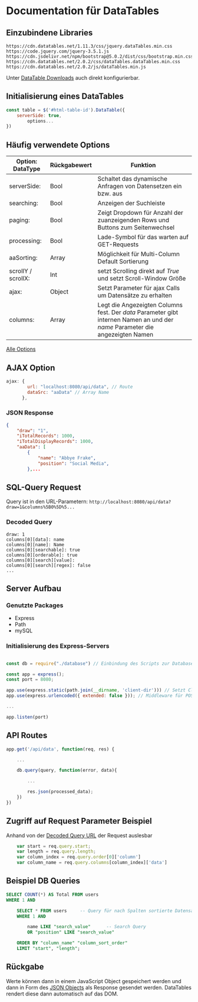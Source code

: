 # Documentation für DataTables

## Einzubindene Libraries
```
https://cdn.datatables.net/1.11.3/css/jquery.dataTables.min.css
https://code.jquery.com/jquery-3.5.1.js
https://cdn.jsdelivr.net/npm/bootstrap@5.0.2/dist/css/bootstrap.min.css 
https://cdn.datatables.net/2.0.2/css/dataTables.dataTables.min.css
https://cdn.datatables.net/2.0.2/js/dataTables.min.js
```
Unter [DataTable Downloads](https://datatables.net/download/) auch direkt konfigurierbar.

## Initialisierung eines DataTables
```JavaScript
const table = $('#html-table-id').DataTable({
    serverSide: true,
        options...
})
```
## Häufig verwendete Options
| Option: DataType | Rückgabewert | Funktion |
|---|---|---|
| serverSide: | Bool | Schaltet das dynamische Anfragen von Datensetzen ein bzw. aus
| searching: | Bool | Anzeigen der Suchleiste  |
| paging: | Bool | Zeigt Dropdown für Anzahl der zuanzeigenden Rows und Buttons zum Seitenwechsel |
| processing: | Bool | Lade-Symbol für das warten auf GET-Requests |
| aaSorting: | Array | Möglichkeit für Multi-Column Default Sortierung |
| scrollY / scrollX: | Int | setzt Scrolling direkt auf *True* und setzt Scroll-Window Größe |
| ajax: | Object | Setzt Parameter für ajax Calls um Datensätze zu erhalten |
| columns: | Array | Legt die Angezeigten Columns fest. Der *data* Parameter gibt internen Namen an und der *name* Parameter die angezeigten Namen |
[Alle Options](https://www.datatables.net/reference/option/)
## AJAX Option
```JavaScript
ajax: {
        url: "localhost:8080/api/data", // Route
        dataSrc: "aaData" // Array Name
      },
```
### JSON Response
```JSON
{
    "draw": "1",
    "iTotalRecords": 1000,
    "iTotalDisplayRecords": 1000,
    "aaData": [
        {
            "name": "Abbye Frake",
            "position": "Social Media",
        },...
```
## SQL-Query Request
Query ist in den URL-Parametern:
`http://localhost:8080/api/data?draw=1&columns%5B0%5D%5...`
### Decoded Query
```
draw: 1
columns[0][data]: name
columns[0][name]: Name
columns[0][searchable]: true
columns[0][orderable]: true
columns[0][search][value]: 
columns[0][search][regex]: false
...
```
## Server Aufbau
### Genutzte Packages
- Express 
- Path
- mySQL
### Initialisierung des Express-Servers
```JavaScript

const db = require("./database") // Einbindung des Scripts zur Database anbindung

const app = express();
const port = 8080;

app.use(express.static(path.join(__dirname, 'client-dir'))) // Setzt Client directory als Standard Route
app.use(express.urlencoded({ extended: false })); // Middleware für POST-Requests

...

app.listen(port)
```
## API Routes
```JavaScript
app.get('/api/data', function(req, res) {

    ...

    db.query(query, function(error, data){

        ...

        res.json(processed_data);
    })
})
```
## Zugriff auf Request Parameter Beispiel
Anhand von der [Decoded Query URL](#decoded-query) der Request auslesbar
```JavaScript
    var start = req.query.start;
    var length = req.query.length;
    var column_index = req.query.order[0]['column']
    var column_name = req.query.columns[column_index]['data']
```

## Beispiel DB Queries
```SQL
SELECT COUNT(*) AS Total FROM users 
WHERE 1 AND

    SELECT * FROM users     -- Query für nach Spalten sortierte Datensätze
    WHERE 1 AND

        name LIKE "search_value"      -- Search Query
        OR "position" LIKE "search_value"

    ORDER BY "column_name" "column_sort_order" 
    LIMIT "start", "length";
```
## Rückgabe
Werte können dann in einem JavaScript Object gespeichert werden und dann in Form des [JSON Objects](#json-response) als Response gesendet werden.
DataTables rendert diese dann automatisch auf das DOM.
